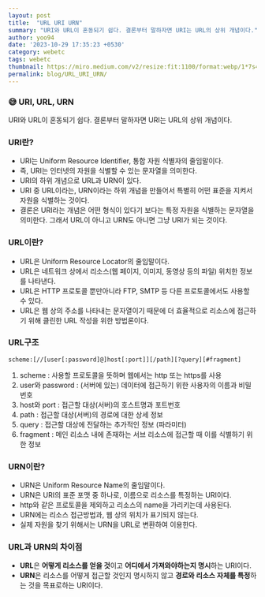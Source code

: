 ```yaml
---
layout: post
title:  "URL URI URN"
summary: "URI와 URL이 혼동되기 쉽다. 결론부터 말하자면 URI는 URL의 상위 개념이다."
author: yoo94
date: '2023-10-29 17:35:23 +0530'
category: webetc
tags: webetc
thumbnail: https://miro.medium.com/v2/resize:fit:1100/format:webp/1*7s4zgKH2ffUBQnZgOH4FQQ.png
permalink: blog/URL_URI_URN/
---
```


### 😅 URI, URL, URN
URI와 URL이 혼동되기 쉽다. 결론부터 말하자면 URI는 URL의 상위 개념이다.


### URI란?

- URI는 Uniform Resource Identifier, 통합 자원 식별자의 줄임말이다.
- 즉, URI는 인터넷의 자원을 식별할 수 있는 문자열을 의미한다.
- URI의 하위 개념으로 URL과 URN이 있다.
- URI 중 URL이라는, URN이라는 하위 개념을 만들어서 특별히 어떤 표준을 지켜서 자원을 식별하는 것이다.
- 결론은 URI라는 개념은 어떤 형식이 있다기 보다는 특정 자원을 식별하는 문자열을 의미한다. 그래서 URL이 아니고 URN도 아니면 그냥 URI가 되는 것이다.



### URL이란?

- URL은 Uniform Resource Locator의 줄임말이다.
- URL은 네트워크 상에서 리소스(웹 페이지, 이미지, 동영상 등의 파일) 위치한 정보를 나타낸다.
- URL은 HTTP 프로토콜 뿐만아니라 FTP, SMTP 등 다른 프로토콜에서도 사용할 수 있다.
- URL은 웹 상의 주소를 나타내는 문자열이기 때문에 더 효율적으로 리소스에 접근하기 위해 클린한 URL 작성을 위한 방법론이다.



### URL구조

```
scheme:[//[user[:password]@]host[:port]][/path][?query][#fragment]
```

1. scheme : 사용할 프로토콜을 뜻하며 웹에서는 http 또는 https를 사용
2. user와 password : (서버에 있는) 데이터에 접근하기 위한 사용자의 이름과 비밀번호
3. host와 port : 접근할 대상(서버)의 호스트명과 포트번호
4. path : 접근할 대상(서버)의 경로에 대한 상세 정보
5. query : 접근할 대상에 전달하는 추가적인 정보 (파라미터)
6. fragment : 메인 리소스 내에 존재하는 서브 리소스에 접근할 때 이를 식별하기 위한 정보



### URN이란?

- URN은 Uniform Resource Name의 줄임말이다.
- URN은 URI의 표준 포맷 중 하나로, 이름으로 리소스를 특정하는 URI이다.
- http와 같은 프로토콜을 제외하고 리소스의 name을 가리키는데 사용된다.
- URN에는 리소스 접근방법과, 웹 상의 위치가 표기되지 않는다.
- 실제 자원을 찾기 위해서는 URN을 URL로 변환하여 이용한다.



### URL과 URN의 차이점

- **URL**은 **어떻게 리소스를 얻을 것**이고 **어디에서 가져와야하는지 명시**하는 URI이다.
- **URN**은 리소스를 어떻게 접근할 것인지 명시하지 않고 **경로와 리소스 자체를 특정**하는 것을 목표로하는 URI이다.

